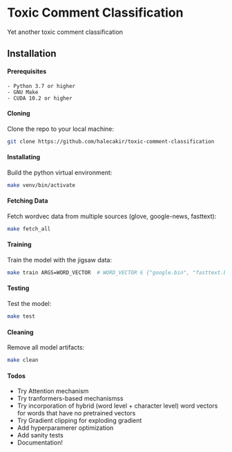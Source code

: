 # Toxic Comment Classification

Yet another toxic comment classification

## Installation

#### Prerequisites
    - Python 3.7 or higher
    - GNU Make
    - CUDA 10.2 or higher
    
#### Cloning
Clone the repo to your local machine:
```sh
git clone https://github.com/halecakir/toxic-comment-classification
```

#### Installating
Build the python virtual environment:

```sh
make venv/bin/activate
```

#### Fetching Data
Fetch wordvec data from multiple sources (glove, google-news, fasttext):

```sh
make fetch_all
```

#### Training
Train the model with the jigsaw data:
```sh
make train ARGS=WORD_VECTOR  # WORD_VECTOR ∈ {"google.bin", "fasttext.bin", "glove.txt"})
```

#### Testing
Test the model:
```sh
make test
```

#### Cleaning
Remove all model artifacts:
```sh
make clean
```

#### Todos
- Try Attention mechanism
- Try tranformers-based mechanismss
- Try incorporation of hybrid (word level + character level) word vectors for words that have no pretrained vectors
- Try Gradient clipping for exploding gradient	
- Add hyperparamerer optimization
- Add sanity tests
- Documentation!
